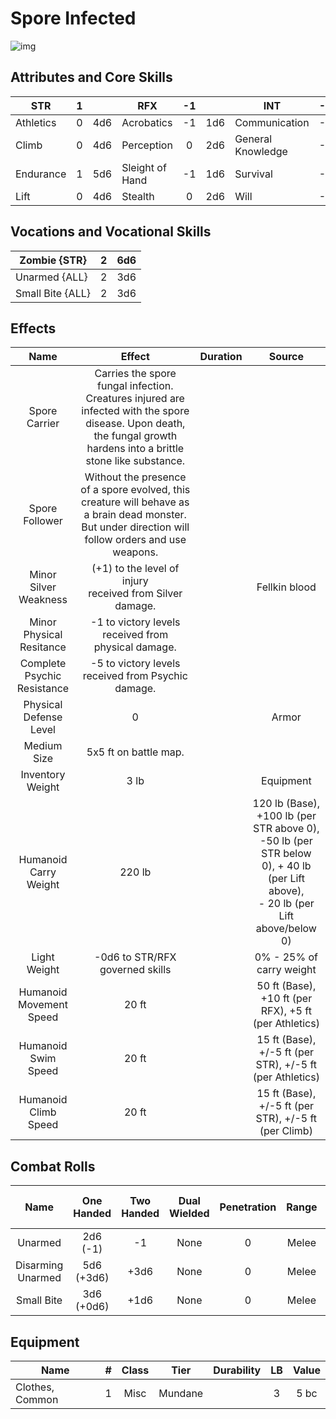 # Spore Infected

![img](SporeInfected.png)

## Attributes and Core Skills

| STR       |   1   |       | RFX             |  -1   |       | INT               |  -2   |       |
| --------- | :---: | :---: | --------------- | :---: | :---: | ----------------- | :---: | :---: |
| Athletics |   0   |  4d6  | Acrobatics      |  -1   |  1d6  | Communication     |  -1   |  0d6  |
| Climb     |   0   |  4d6  | Perception      |   0   |  2d6  | General Knowledge |  -1   |  0d6  |
| Endurance |   1   |  5d6  | Sleight of Hand |  -1   |  1d6  | Survival          |  -1   |  0d6  |
| Lift      |   0   |  4d6  | Stealth         |   0   |  2d6  | Will         |  -1   |  0d6  |

## Vocations and Vocational Skills

| Zombie {STR}     |   2   |  6d6  |
| ---------------- | :---: | :---: |
| Unarmed {ALL}    |   2   |  3d6  |
| Small Bite {ALL} |   2   |  3d6  |

## Effects

|            Name             |                                                                                Effect                                                                                 | Duration |                                                                  Source                                                                  |
| :-------------------------: | :-------------------------------------------------------------------------------------------------------------------------------------------------------------------: | :------: | :--------------------------------------------------------------------------------------------------------------------------------------: |
|        Spore Carrier        | Carries the spore fungal infection. Creatures injured are infected with the spore disease. Upon death, the fungal growth hardens into a brittle stone like substance. |          |                                                                                                                                          |
|       Spore Follower        |          Without the presence of a spore evolved, this creature will behave as a brain dead monster. But under direction will follow orders and use weapons.          |          |                                                                                                                                          |
|    Minor Silver Weakness    |                                                     (+1) to the level of injury<br />received from Silver damage.                                                     |          |                                                              Fellkin blood                                                               |
|  Minor Physical Resitance   |                                                          -1 to victory levels received from physical damage.                                                          |          |                                                                                                                                          |
| Complete Psychic Resistance |                                                          -5 to victory levels received from Psychic damage.                                                           |          |                                                                                                                                          |
|   Physical Defense Level    |                                                                                   0                                                                                   |          |                                                                  Armor                                                                   |
|         Medium Size         |                                                                         5x5 ft on battle map.                                                                         |          |                                                                                                                                          |
|      Inventory Weight       |                                                                                 3 lb                                                                                  |          |                                                                Equipment                                                                 |
|    Humanoid Carry Weight    |                                                                                220 lb                                                                                 |          | 120 lb (Base), +100 lb (per STR above 0),<br />-50 lb (per STR below 0), + 40 lb (per Lift above),<br />- 20 lb (per Lift above/below 0) |
|        Light Weight         |                                                                    -0d6 to STR/RFX governed skills                                                                    |          |                                                         0% - 25% of carry weight                                                         |
|   Humanoid Movement Speed   |                                                                                 20 ft                                                                                 |          |                                          50 ft (Base), +10 ft (per RFX), +5 ft (per Athletics)                                           |
|     Humanoid Swim Speed     |                                                                                 20 ft                                                                                 |          |                                         15 ft (Base), +/-5 ft (per STR), +/-5 ft (per Athletics)                                         |
|    Humanoid Climb Speed     |                                                                                 20 ft                                                                                 |          |                                           15 ft (Base), +/-5 ft (per STR), +/-5 ft (per Climb)                                           |

## Combat Rolls

|       Name        | One<br />Handed | Two<br />Handed | Dual<br />Wielded | Penetration | Range | Damage<br />Types | Engageable<br />Opponents | Area Of<br />Effect | Resource<br />Class |
| :---------------: | :-------------: | :-------------: | :---------------: | :---------: | :---: | :---------------: | :-----------------------: | :-----------------: | :-----------------: |
|      Unarmed      |  2d6<br />(-1)  |       -1        |       None        |      0      | Melee |     Bludgeon      |           Rapid           |        None         |        None         |
| Disarming Unarmed | 5d6<br />(+3d6) |      +3d6       |       None        |      0      | Melee |     Bludgeon      |           Rapid           |        None         |        None         |
|    Small Bite     | 3d6<br />(+0d6) |      +1d6       |       None        |      0      | Melee | Pierce, Bludgeon  |          Focused          |        None         |        None         |

## Equipment

| Name            |   #   | Class |  Tier   | Durability |  LB   | Value |
| --------------- | :---: | :---: | :-----: | :--------: | :---: | :---: |
| Clothes, Common |   1   | Misc  | Mundane |            |   3   | 5 bc  |
